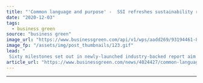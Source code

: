 ```yaml
---
title: "'Common language and purpose' -  SSI refreshes sustainability roadmap for maritime sector"
date: "2020-12-03"
tags: 
  - business green
source: "business green"
image_url: "https://www.businessgreen.com/api/v1/wps/aadd269/93194461-8920-4b72-a6cd-28df2dcb492c/5/shipping-containers-colourful-185x114.gif"
image_fp: "/assets/img/post_thumbnails/123.gif"
lead: "
 Sixty milestones set out in newly-launched industry-backed report aim to offer a sustainability framework for companies and organisations working to deliver a greener shipping industry ..."
article_url: "https://www.businessgreen.com/news/4024427/common-language-purpose-ssi-refreshes-sustainability-roadmap-maritime-sector"
---
```


---
